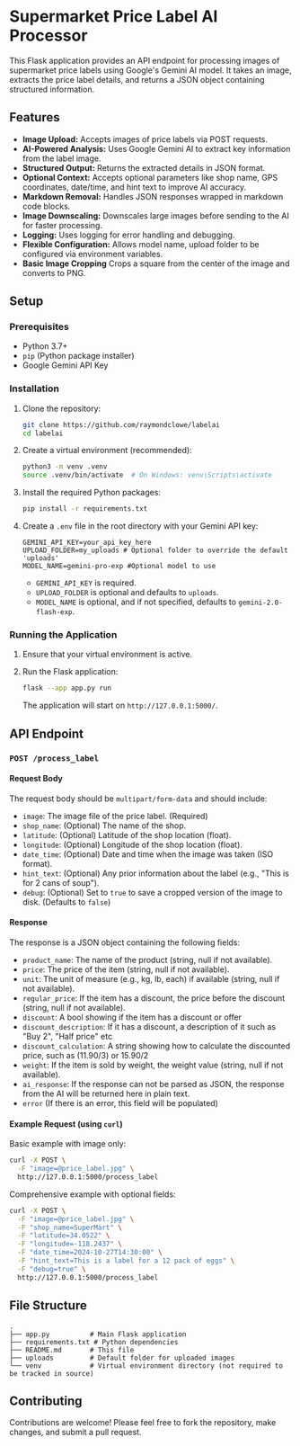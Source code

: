 # Supermarket Price Label AI Processor

This Flask application provides an API endpoint for processing images of supermarket price labels using Google's Gemini AI model. It takes an image, extracts the price label details, and returns a JSON object containing structured information.

## Features

*   **Image Upload:** Accepts images of price labels via POST requests.
*   **AI-Powered Analysis:** Uses Google Gemini AI to extract key information from the label image.
*   **Structured Output:** Returns the extracted details in JSON format.
*   **Optional Context:** Accepts optional parameters like shop name, GPS coordinates, date/time, and hint text to improve AI accuracy.
*   **Markdown Removal:** Handles JSON responses wrapped in markdown code blocks.
*   **Image Downscaling:** Downscales large images before sending to the AI for faster processing.
*   **Logging:** Uses logging for error handling and debugging.
*   **Flexible Configuration:** Allows model name, upload folder to be configured via environment variables.
*  **Basic Image Cropping** Crops a square from the center of the image and converts to PNG.

## Setup

### Prerequisites

*   Python 3.7+
*   `pip` (Python package installer)
*   Google Gemini API Key

### Installation

1.  Clone the repository:
    ```bash
    git clone https://github.com/raymondclowe/labelai
    cd labelai
    ```
2.  Create a virtual environment (recommended):
    ```bash
    python3 -m venv .venv
    source .venv/bin/activate  # On Windows: venv\Scripts\activate
    ```
3.  Install the required Python packages:
    ```bash
    pip install -r requirements.txt
    ```
4.  Create a `.env` file in the root directory with your Gemini API key:
    ```
    GEMINI_API_KEY=your_api_key_here
    UPLOAD_FOLDER=my_uploads # Optional folder to override the default 'uploads'
    MODEL_NAME=gemini-pro-exp #Optional model to use
    ```
    * `GEMINI_API_KEY` is required.
    * `UPLOAD_FOLDER` is optional and defaults to `uploads`.
    * `MODEL_NAME` is optional, and if not specified, defaults to `gemini-2.0-flash-exp`.

### Running the Application

1.  Ensure that your virtual environment is active.
2.  Run the Flask application:

    ```bash
    flask --app app.py run
    ```
    The application will start on `http://127.0.0.1:5000/`.

## API Endpoint

### `POST /process_label`

#### Request Body

The request body should be `multipart/form-data` and should include:

*   `image`: The image file of the price label. (Required)
*   `shop_name`: (Optional) The name of the shop.
*   `latitude`: (Optional) Latitude of the shop location (float).
*   `longitude`: (Optional) Longitude of the shop location (float).
*   `date_time`: (Optional) Date and time when the image was taken (ISO format).
*   `hint_text`: (Optional) Any prior information about the label (e.g., "This is for 2 cans of soup").
*   `debug`: (Optional) Set to `true` to save a cropped version of the image to disk. (Defaults to `false`)

#### Response

The response is a JSON object containing the following fields:

*   `product_name`: The name of the product (string, null if not available).
*   `price`: The price of the item (string, null if not available).
*   `unit`: The unit of measure (e.g., kg, lb, each) if available (string, null if not available).
*   `regular_price`: If the item has a discount, the price before the discount (string, null if not available).
*   `discount`: A bool showing if the item has a discount or offer
*  `discount_description`:  If it has a discount, a description of it such as "Buy 2", "Half price" etc
*   `discount_calculation`: A string showing how to calculate the discounted price, such as (11.90/3) or 15.90/2
*   `weight`: If the item is sold by weight, the weight value (string, null if not available).
*   `ai_response`: If the response can not be parsed as JSON, the response from the AI will be returned here in plain text.
*   `error` (If there is an error, this field will be populated)

#### Example Request (using `curl`)
Basic example with image only:

```bash
curl -X POST \
  -F "image=@price_label.jpg" \
  http://127.0.0.1:5000/process_label
```

Comprehensive example with optional fields:

```bash
curl -X POST \
  -F "image=@price_label.jpg" \
  -F "shop_name=SuperMart" \
  -F "latitude=34.0522" \
  -F "longitude=-118.2437" \
  -F "date_time=2024-10-27T14:30:00" \
  -F "hint_text=This is a label for a 12 pack of eggs" \
  -F "debug=true" \
  http://127.0.0.1:5000/process_label
```

## File Structure

```
.
├── app.py          # Main Flask application
├── requirements.txt # Python dependencies
├── README.md       # This file
├── uploads         # Default folder for uploaded images
└── venv            # Virtual environment directory (not required to be tracked in source)

```

## Contributing

Contributions are welcome! Please feel free to fork the repository, make changes, and submit a pull request.

